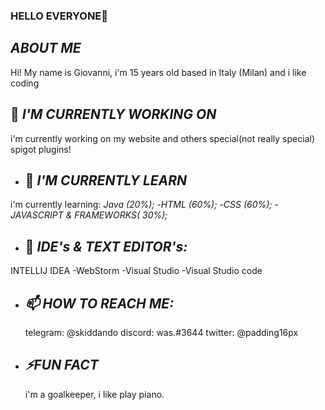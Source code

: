 ### HELLO EVERYONE👋


## _ABOUT ME_

Hi! My name is Giovanni, i'm 15 years old based in Italy (Milan) and i like coding



##  🔭 _I'M CURRENTLY WORKING ON_

i'm currently working on my website and others special(not really special) spigot plugins!
 
- ## 🌱 _I'M CURRENTLY LEARN_

i'm currently learning:
_Java (20%);_
-_HTML (60%);_
-_CSS (60%);_
-_JAVASCRIPT & FRAMEWORKS( 30%);_


- ## 💎 _IDE's & TEXT EDITOR's:_ 
 INTELLIJ IDEA
-WebStorm
-Visual Studio
-Visual Studio code



- ## _📫 HOW TO REACH ME:_
  
  telegram: @skiddando
  discord: was.#3644
  twitter: @padding16px

- ##  _⚡FUN FACT_
    
    i'm a goalkeeper, i like play piano.

